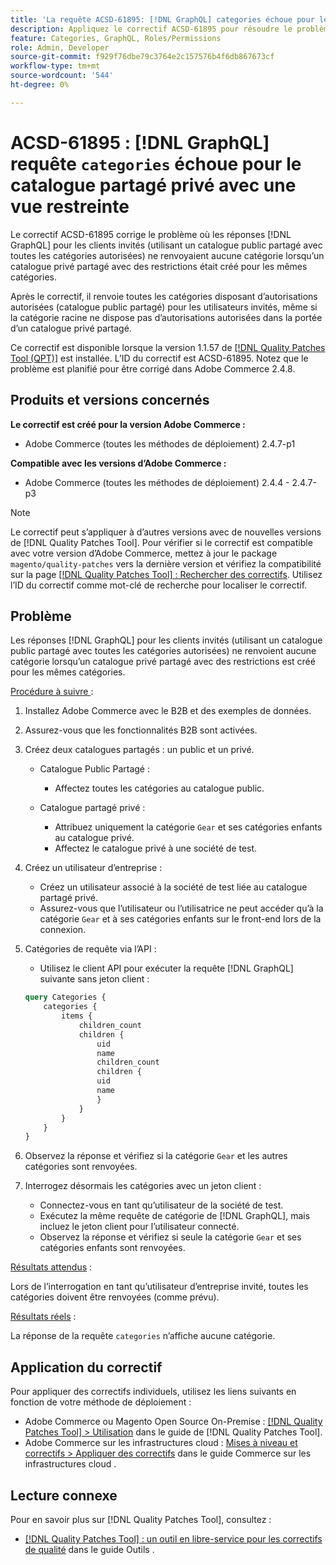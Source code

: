 ```yaml
---
title: 'La requête ACSD-61895: [!DNL GraphQL] categories échoue pour le catalogue partagé privé avec une vue restreinte'
description: Appliquez le correctif ACSD-61895 pour résoudre le problème d’Adobe Commerce où les réponses  [!DNL GraphQL]  clients invités (utilisant un catalogue public partagé avec toutes les catégories autorisées) ne renvoyaient aucune catégorie lorsqu’un catalogue privé partagé avec des restrictions était créé pour les mêmes catégories.
feature: Categories, GraphQL, Roles/Permissions
role: Admin, Developer
source-git-commit: f929f76dbe79c3764e2c157576b4f6db867673cf
workflow-type: tm+mt
source-wordcount: '544'
ht-degree: 0%

---
```



# ACSD-61895 : [!DNL GraphQL] requête `categories` échoue pour le catalogue partagé privé avec une vue restreinte

Le correctif ACSD-61895 corrige le problème où les réponses [!DNL GraphQL] pour les clients invités (utilisant un catalogue public partagé avec toutes les catégories autorisées) ne renvoyaient aucune catégorie lorsqu’un catalogue privé partagé avec des restrictions était créé pour les mêmes catégories.

Après le correctif, il renvoie toutes les catégories disposant d’autorisations autorisées (catalogue public partagé) pour les utilisateurs invités, même si la catégorie racine ne dispose pas d’autorisations autorisées dans la portée d’un catalogue privé partagé.

Ce correctif est disponible lorsque la version 1.1.57 de [[!DNL Quality Patches Tool (QPT)]](/help/tools/quality-patches-tool/quality-patches-tool-to-self-serve-quality-patches.md) est installée. L’ID du correctif est ACSD-61895. Notez que le problème est planifié pour être corrigé dans Adobe Commerce 2.4.8.

## Produits et versions concernés

**Le correctif est créé pour la version Adobe Commerce :**

* Adobe Commerce (toutes les méthodes de déploiement) 2.4.7-p1

**Compatible avec les versions d’Adobe Commerce :**

* Adobe Commerce (toutes les méthodes de déploiement) 2.4.4 - 2.4.7-p3

>[!NOTE]
>
>Le correctif peut s’appliquer à d’autres versions avec de nouvelles versions de [!DNL Quality Patches Tool]. Pour vérifier si le correctif est compatible avec votre version d’Adobe Commerce, mettez à jour le package `magento/quality-patches` vers la dernière version et vérifiez la compatibilité sur la page [[!DNL Quality Patches Tool] : Rechercher des correctifs](https://experienceleague.adobe.com/tools/commerce-quality-patches/index.html). Utilisez l’ID du correctif comme mot-clé de recherche pour localiser le correctif.

## Problème

Les réponses [!DNL GraphQL] pour les clients invités (utilisant un catalogue public partagé avec toutes les catégories autorisées) ne renvoient aucune catégorie lorsqu’un catalogue privé partagé avec des restrictions est créé pour les mêmes catégories.

<u>Procédure à suivre </u> :

1. Installez Adobe Commerce avec le B2B et des exemples de données.
1. Assurez-vous que les fonctionnalités B2B sont activées.
1. Créez deux catalogues partagés : un public et un privé.

   * Catalogue Public Partagé :

      * Affectez toutes les catégories au catalogue public.

   * Catalogue partagé privé :

      * Attribuez uniquement la catégorie `Gear` et ses catégories enfants au catalogue privé.
      * Affectez le catalogue privé à une société de test.

1. Créez un utilisateur d’entreprise :

   * Créez un utilisateur associé à la société de test liée au catalogue partagé privé.
   * Assurez-vous que l’utilisateur ou l’utilisatrice ne peut accéder qu’à la catégorie `Gear` et à ses catégories enfants sur le front-end lors de la connexion.

1. Catégories de requête via l’API :

   * Utilisez le client API pour exécuter la requête [!DNL GraphQL] suivante sans jeton client :

   ```graphql
   query Categories { 
       categories { 
           items { 
               children_count 
               children { 
                   uid 
                   name 
                   children_count 
                   children { 
                   uid 
                   name 
                   } 
               } 
           } 
       } 
   }
   ```

1. Observez la réponse et vérifiez si la catégorie `Gear` et les autres catégories sont renvoyées.
1. Interrogez désormais les catégories avec un jeton client :

   * Connectez-vous en tant qu’utilisateur de la société de test.
   * Exécutez la même requête de catégorie de [!DNL GraphQL], mais incluez le jeton client pour l’utilisateur connecté.
   * Observez la réponse et vérifiez si seule la catégorie `Gear` et ses catégories enfants sont renvoyées.


<u>Résultats attendus</u> :

Lors de l’interrogation en tant qu’utilisateur d’entreprise invité, toutes les catégories doivent être renvoyées (comme prévu).

<u>Résultats réels</u> :

La réponse de la requête `categories` n’affiche aucune catégorie.

## Application du correctif

Pour appliquer des correctifs individuels, utilisez les liens suivants en fonction de votre méthode de déploiement :

* Adobe Commerce ou Magento Open Source On-Premise : [[!DNL Quality Patches Tool] > Utilisation](/help/tools/quality-patches-tool/usage.md) dans le guide de [!DNL Quality Patches Tool].
* Adobe Commerce sur les infrastructures cloud : [Mises à niveau et correctifs > Appliquer des correctifs](https://experienceleague.adobe.com/docs/commerce-cloud-service/user-guide/develop/upgrade/apply-patches.html) dans le guide Commerce sur les infrastructures cloud .


## Lecture connexe

Pour en savoir plus sur [!DNL Quality Patches Tool], consultez :

* [[!DNL Quality Patches Tool] : un outil en libre-service pour les correctifs de qualité](/help/tools/quality-patches-tool/quality-patches-tool-to-self-serve-quality-patches.md) dans le guide Outils .

